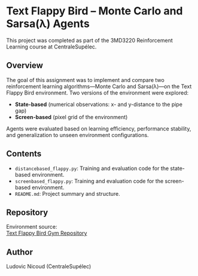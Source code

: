 # Text Flappy Bird – Monte Carlo and Sarsa(λ) Agents

This project was completed as part of the 3MD3220 Reinforcement Learning course at CentraleSupélec.

## Overview

The goal of this assignment was to implement and compare two reinforcement learning algorithms—Monte Carlo and Sarsa(λ)—on the Text Flappy Bird environment. Two versions of the environment were explored:

- **State-based** (numerical observations: x- and y-distance to the pipe gap)
- **Screen-based** (pixel grid of the environment)

Agents were evaluated based on learning efficiency, performance stability, and generalization to unseen environment configurations.

## Contents

- `distancebased_flappy.py`: Training and evaluation code for the state-based environment.
- `screenbased_flappy.py`: Training and evaluation code for the screen-based environment.
- `README.md`: Project summary and structure.

## Repository

Environment source:  
[Text Flappy Bird Gym Repository](https://gitlab-research.centralesupelec.fr/stergios.christodoulidis/text-flappy-bird-gym)

## Author

Ludovic Nicoud (CentraleSupélec)
